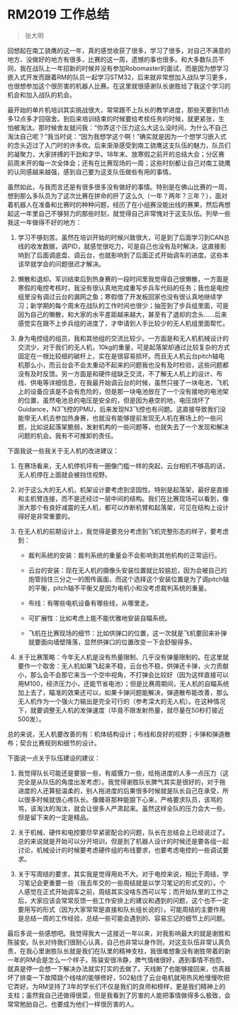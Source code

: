 # RM2019 工作总结
> 张大明

回想起在南工骁鹰的这一年，真的感觉收获了很多，学习了很多，对自己不满意的地方、没做好的地方有很多，比赛的这一周，遗憾的事也很多。和大多数队员不同，我在战队上一年招新的时候并没有参加Robomaster的面试，而是因为想学习嵌入式开发而跟着RM的队员一起学习STM32，后来就非常想加入战队学习更多，也很想参加这个很厉害的机器人比赛。在这里就很感谢队长谢胜给了我这个学习的机会和加入战队的机会。

最开始的单片机培训其实挑战很大，常常跟不上队长的教学进度，那些天要到11点多12点多才回宿舍。到后来培训结束的时候要给考核任务的时候，就更紧张，生怕被淘汰。那时候舍友就问我：“你弄这个压力这么大这么没时间，为什么不自己淘汰自己呢？”我当时说：“因为我想学这个啊！”确实就是因为一个想学习嵌入式的念头迈过了入门时的许多坎。后来渐渐感受到南工骁鹰这支队伍的魅力，队员们的凝聚力，大家拼搏的干劲和才华。18年末、放寒假之前开的总结大会；分区赛前周末开的每一次全体会；还有在比赛现场的一周；这些时刻都让自己对南工骁鹰的认同感越来越强，感到自己要为这支队伍做些有用的事情。

虽然如此，与我而言还是有很多很多没有做好的事情。特别是在佛山比赛的一周，想到那么多队员为了这次比赛在拼命的肝了这么久（一年？两年？三年？），面对着机器人在准备和比赛时的种种问题，经历了在小组赛没能出线的赛果，然后再想起这一年里自己不够努力的那些时刻，就觉得自己非常愧对于这支队伍。列举一些我这一年做得不好的地方：

1. 学习不够刻苦。虽然在培训开始的时候兴致很大，可是到了后面学习到CAN总线的收发数据，调PID，就感觉很吃力，可是自己也没有及时解决，这直接影响到了后面调底盘、调云台，也就影响到了后面正式开始调车的进度。这些本该早就学会的问题很迟才解决。

2. 懒散和退却。军训结束后到热身赛的一段时间里我觉得自己很懒散，一方面是寒假的电控考核时，我没有很认真地完成重写步兵车代码的任务；我也是电控组里没有调过云台的漏网之鱼；寒假借了开发板回家也没有很认真地继续学习；新学期的每个周末在战队的工作时间也很少；抽签到了步兵组里面，可是因为自己的懒散，和大家的水平差距越来越大，甚至有了退却的念头……后来感觉实在跟不上步兵组的进度了，才申请到人手比较少的无人机组里面帮忙。

3. 身为电控组的组员，我和其他组的交流比较少。一方面是和无人机机械设计的交流少，对于我们的无人机，10kg的重量，可是起落架却通过比较复杂的方式固定在一根比较细的碳杆上，实在是很容易损坏。而且无人机云台pitch轴电机那么小，而云台会不会太重动不起来的问题我也没有及时检验，这些问题都没有及时反馈。另一方面是和硬件组缺乏交流，不了解无人机上的设计、布线、供电等详细信息，在我最开始调云台的时候，虽然只接了一块电池，飞机上的设备应该是不会有危险的，但是那一块电池放在了一个没有接地的电池架的位置，虽然电池总的电压是安全的，但是因为悬空的地，电压烧坏了Guidance，N3飞控的PMU，后来发现N3飞控也有问题。这直接导致我们没能带无人机去参加热身赛，也就没有能够提前发现无人机在赛场上的一些问题，比如说起落架脆弱，发射机构的一些问题等，也就失去了一个发现和解决问题的机会。我有不可推卸的责任。

下面我说一些我关于无人机的改进建议：

1. 在赛场看来，无人机停机坪有一圈像门槛一样的突起，云台相机不够高的话，无人机停在上面就会被挡住视野。

2. 对于这么大的无人机，机架设计要考虑到坚固性。特别是起落架，最好是直接和主机臂连接，而不是还经过一层中间的结构。我们在比赛现场可以看到，像浙大那个有良好减震的无人机，都可以炸断机臂和起落架，可见在结构上设计得好是非常重要的。

3. 在无人机的前期设计上，我觉得是要充分考虑到飞机完整形态的样子，要考虑到：

    - 裁判系统的安装：裁判系统的重量会不会影响到其他机构的正常运行。
    
    - 云台的安装：现在无人机的摄像头安装位置就比较尴尬，因为会被自己的炮管挡住三分之一的图传画面，而这个选择这个安装位置是为了调pitch轴的平衡，pitch轴不平衡又是因为电机小和没考虑裁判系统的重量。
    
    - 布线：有哪些电机设备有哪些线，从哪里走。
    
    - 可扩展性：比如考虑上能不能优雅地安装自瞄系统。
    
    - 飞机在比赛现场的细节：比如供弹口的位置，这一次就是飞机要回来补弹就要面向墙壁降落，显然供弹口的位置改变一下会舒服得多。

4. 关于比赛策略：今年无人机是没有热量限制、几乎没有弹量限制的。在这里就要作一个取舍：无人机如果飞起来不稳，云台也不稳，供弹还卡弹，火力贡献小，那么会不会那它来当一个空中视角，不打弹会比较好（因为这样直接可以用M100，经济压力小，还能节省电池）；但是比赛周期间，无人机的自瞄系统加上去了，瞄准的效果还可以，如果卡弹问题能解决，弹道散布能改善，那么无人机作为一个强火力输出是完全可行的（参考深大的无人机）。在这种情况下，就要调整无人机的发弹速度（毕竟不限发射热量，就尽量在50秒打接近500发）。

总的来说，无人机要改善的有：机体结构设计；布线和良好的视野；卡弹和弹道散布；契合比赛规则和细节的设计。

下面说一点关于队伍建设的建议：

1. 我觉得队长可能还是要狠一些，有威慑力一些，给拖进度的人多一点压力（这完全是从队伍的角度出发考虑）。我觉得谢胜队长脾气其实是很好的，对于拖进度的人还算挺温柔的，别人拖进度的后果很多时候就是队长自己在承受，所以很多时候就很心疼队长。像臻哥那种能狠下心来，严格要求队员，该骂的骂，该淘汰的淘汰，就会让很多人严肃起来。虽然这样全队的压力会大一些，但是留下来的一定是精品。

2. 关于机械、硬件和电控要尽早紧密配合的问题，队长在总结会上已经说过了。总的来说就是开始可以分开培训，但是到了机器人设计的时候还是要各组一起讨论，机械设计的时候要考虑硬件组的布线要求，也要考虑电控的一些调试要求。

3. 关于写周结的要求，其实我是觉得用处不大。对于电控来说，相比于周结，学习笔记会更重要一些（我去年交的一些周结就是以学习笔记的形式交的）。个人感觉在正式开始调车之前，周结其实没啥东西可以写；而开始队里的工作之后，大家应该会常常反馈一些工作安排上的建议和遇到的问题，这个也不一定要用写的形式（因为大家常常是直接和队长组长说的）。可能周结的主要作用是总结一周的工作经验，总结一些可能会遇到的、容易忘记的细节上的问题。

最后多说一些感想吧。我觉得我大一这接近一年以来，对我影响最大的就是谢胜和陈骏安。队长对待我们很耐心认真，自己也非常以身作则，对这支队伍非常认真负责，在我心里谢胜队长就是我们在队里的精神支柱，我很难想象没有谢胜带着的新一年的RM会是怎么一个样子。陈骏安很冷静，脾气情绪很好，遇到事情不抱怨，就真是停一会想一下解决办法就实打实的去做了。天线断了也能够接回来，仿真器坏了排查一下故障跳个线啥的能够修好，502粘住了云台电机就用热风枪慢慢吹把它弄好。为RM坚持了3年的学长们不仅是我们的良师和榜样，更是我们精神上的支柱；虽然我自己还做得很菜，但是我看到了厉害的人能把事情做得多么极致，会常常勉励自己，也要成为他们一样很厉害的人。
